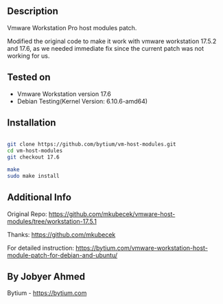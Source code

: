 
## Description

Vmware Workstation Pro host modules patch.

Modified the original code to make it work with vmware workstation 17.5.2 and 17.6,  as we needed immediate fix since the current patch was not working for us.

## Tested on

- Vmware Workstation version 17.6
- Debian Testing(Kernel Version: 6.10.6-amd64)

## Installation
```bash

git clone https://github.com/bytium/vm-host-modules.git
cd vm-host-modules
git checkout 17.6

make
sudo make install
```

## Additional Info
Original Repo: https://github.com/mkubecek/vmware-host-modules/tree/workstation-17.5.1

Thanks: https://github.com/mkubecek 

For detailed instruction: https://bytium.com/vmware-workstation-host-module-patch-for-debian-and-ubuntu/



## By Jobyer Ahmed
Bytium - https://bytium.com

